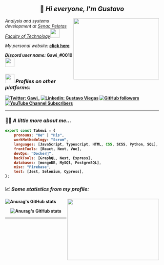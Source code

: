 <h2 align="center">👋<em> Hi everyone, I'm Gustavo</em></h2>
<img align='right' src="https://i.pinimg.com/originals/f9/ba/23/f9ba232d6b18c80b3a95c1ec8dc1c796.gif" width="280" height="200">
<p><em>Analysis and systems development at <a href="https://www.senacrs.com.br/unidades.asp?unidade=78">Senac Pelotas Faculty of Technology</a><img src="https://media.giphy.com/media/WUlplcMpOCEmTGBtBW/giphy.gif" width="30"></em></p>

<em>My personal website:</em><b> [click here](https://portfolio-takewi.vercel.app/)

<em>Discord user name:</em> <b>Gawi_#0019 </b><img src="https://drive.google.com/uc?export=view&id=1WJ2QiRCVpP5EgzU8V3BYk3Rx4pZ-wkD0" width="30">

### <img src="https://drive.google.com/uc?export=view&id=1dZ8Sr6upxtf0aRmdHDEXYDS9wxvBersy" width="30"> <em>Profiles on other platforms:</em>

[![Twitter: Gawi_](https://img.shields.io/twitter/follow/Gawi_?style=social)](https://twitter.com/gawi2k21)
[![Linkedin: Gustavo Viegas](https://img.shields.io/badge/-GustavoViegas-blue?style=flat-square&logo=Linkedin&logoColor=white&link=https://www.linkedin.com/in/gustavo-viegas-8989a01b4/)](https://www.linkedin.com/in/gustavo-viegas-8989a01b4/)
[![GitHub followers](https://img.shields.io/github/followers/Takewi?label=GitHub&style=social)](https://github.com/Takewi)
[![YouTube Channel Subscribers](https://img.shields.io/youtube/channel/subscribers/UCQzQ3vyOhPwzxYh4vRpyiWA?label=Youtube&style=social)](https://www.youtube.com/channel/UCQzQ3vyOhPwzxYh4vRpyiWA)


---

### 👨‍💻 <em>A little more about me... </em> 
```javascript
export const Takewi = {
    pronouns: "He" | "His",
    workMethodology: "Scrum",
    languages: [JavaScript, Typescript, HTML, CSS, SCSS, Python, SQL],
    frontTools: [React, Next, Vue],
    devOps: "Docker🐳",
    backTools: [GraphQL, Nest, Express],
    databases: [mongoDB, MySQl, PostgreSQL],
    misc: "Firebase",
    test: [Jest, Selenium, Cypress],
};
```

### 📈 <em>Some statistics from my profile:</em>

<img align='right' src="https://drive.google.com/uc?export=view&id=1LIl-8I8IfMDr95YwvM06Y21RRHIrllxT" width="300" height="200">

![Anurag's GitHub stats](https://github-readme-stats.vercel.app/api?username=Takewi&show_icons=true&theme=tokyonight) 
    
<div align="center">
    
![Anurag's GitHub stats](https://github-readme-stats.vercel.app/api/top-langs/?username=Takewi&hide=html&layout=compact&theme=tokyonight)

</div>

---
